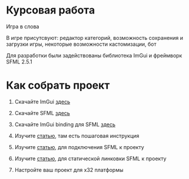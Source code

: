 # Курсовая работа
Игра в слова

В игре присутсвуют: редактор категорий, возможность сохранения и загрузки игры, некоторые возможности кастомизации, бот

Для разработки были задействованы библиотека ImGui и фреймворк SFML 2.5.1

# Как собрать проект
1) Скачайте ImGui [здесь](https://github.com/ocornut/imgui)

2) Скачайте SFML [здесь](https://www.sfml-dev.org/download.php)

3) Скачайте ImGui binding для SFML [здесь](https://github.com/eliasdaler/imgui-sfml)

4) Изучите [статью](https://habr.com/ru/post/335512/), там есть пошаговая инструкция

5) Изучите [статью](http://kychka-pc.ru/sfml/urok-1-podklyuchenie-biblioteki-k-srede-razrabotki-visual-studio-2013.html), для подключения SFML к проекту

6) Изучите [статью](http://kychka-pc.ru/wiki/svobodnaya-baza-znanij-sfml/uroki-sfml/staticheskaya-linkovka-sfml-visual-studio-2015), для статической линковки SFML к проекту

7) Настройте ваш проект для х32 платформы
